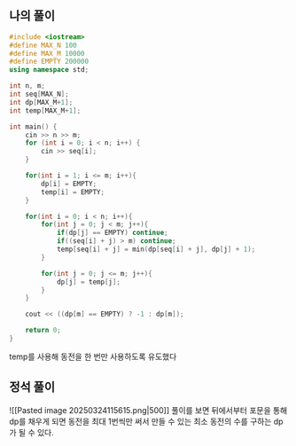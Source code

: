 ## 나의 풀이
```cpp
#include <iostream>
#define MAX_N 100
#define MAX_M 10000
#define EMPTY 200000
using namespace std;

int n, m;
int seq[MAX_N];
int dp[MAX_M+1];
int temp[MAX_M+1];

int main() {
    cin >> n >> m;
    for (int i = 0; i < n; i++) {
        cin >> seq[i];
    }

    for(int i = 1; i <= m; i++){
        dp[i] = EMPTY;
        temp[i] = EMPTY;
    }

    for(int i = 0; i < n; i++){
        for(int j = 0; j < m; j++){
            if(dp[j] == EMPTY) continue;
            if((seq[i] + j) > m) continue;
            temp[seq[i] + j] = min(dp[seq[i] + j], dp[j] + 1);
        }

        for(int j = 0; j <= m; j++){
            dp[j] = temp[j];
        }
    }

    cout << ((dp[m] == EMPTY) ? -1 : dp[m]);

    return 0;
}
```
temp를 사용해 동전을 한 번만 사용하도록 유도했다

## 정석 풀이
![[Pasted image 20250324115615.png|500]]
풀이를 보면 뒤에서부터 포문을 통해 dp를 채우게 되면 동전을 최대 1번씩만 써서 만들 수 있는 최소 동전의 수를 구하는 dp가 될 수 있다.